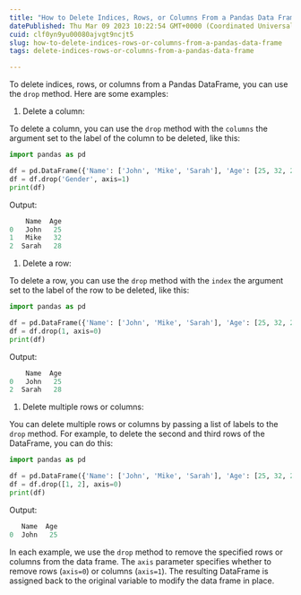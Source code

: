 ```yaml
---
title: "How to Delete Indices, Rows, or Columns From a Pandas Data Frame?"
datePublished: Thu Mar 09 2023 10:22:54 GMT+0000 (Coordinated Universal Time)
cuid: clf0yn9yu00080ajvgt9ncjt5
slug: how-to-delete-indices-rows-or-columns-from-a-pandas-data-frame
tags: delete-indices-rows-or-columns-from-a-pandas-data-frame

---
```


To delete indices, rows, or columns from a Pandas DataFrame, you can use the `drop` method. Here are some examples:

1. Delete a column:
    

To delete a column, you can use the `drop` method with the `columns` the argument set to the label of the column to be deleted, like this:

```python
import pandas as pd

df = pd.DataFrame({'Name': ['John', 'Mike', 'Sarah'], 'Age': [25, 32, 28], 'Gender': ['Male', 'Male', 'Female']})
df = df.drop('Gender', axis=1)
print(df)
```

Output:

```python
    Name  Age
0   John   25
1   Mike   32
2  Sarah   28
```

1. Delete a row:
    

To delete a row, you can use the `drop` method with the `index` the argument set to the label of the row to be deleted, like this:

```python
import pandas as pd

df = pd.DataFrame({'Name': ['John', 'Mike', 'Sarah'], 'Age': [25, 32, 28]})
df = df.drop(1, axis=0)
print(df)
```

Output:

```python
    Name  Age
0   John   25
2  Sarah   28
```

1. Delete multiple rows or columns:
    

You can delete multiple rows or columns by passing a list of labels to the `drop` method. For example, to delete the second and third rows of the DataFrame, you can do this:

```python
import pandas as pd

df = pd.DataFrame({'Name': ['John', 'Mike', 'Sarah'], 'Age': [25, 32, 28]})
df = df.drop([1, 2], axis=0)
print(df)
```

Output:

```python
   Name  Age
0  John   25
```

In each example, we use the `drop` method to remove the specified rows or columns from the data frame. The `axis` parameter specifies whether to remove rows (`axis=0`) or columns (`axis=1`). The resulting DataFrame is assigned back to the original variable to modify the data frame in place.